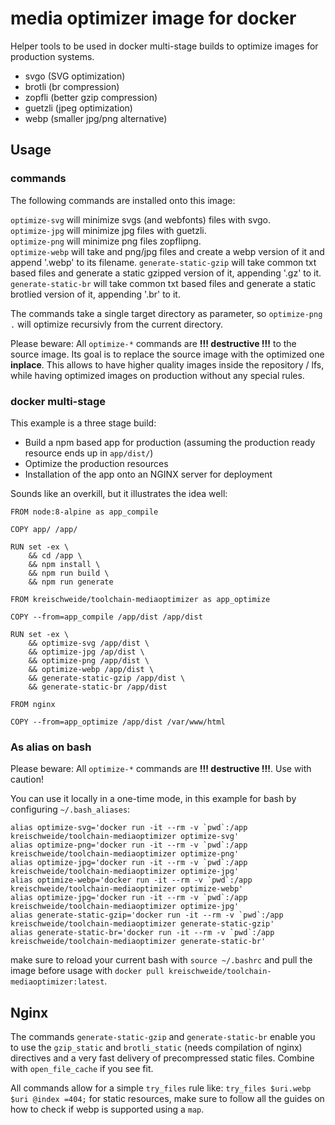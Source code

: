 # media optimizer image for docker

Helper tools to be used in docker multi-stage builds to optimize images for production systems.

- svgo (SVG optimization)
- brotli (br compression)
- zopfli (better gzip compression)
- guetzli (jpeg optimization)
- webp (smaller jpg/png alternative)

## Usage

### commands

The following commands are installed onto this image:

`optimize-svg` will minimize svgs (and webfonts) files with svgo.  
`optimize-jpg` will minimize jpg files with guetzli.  
`optimize-png` will minimize png files zopflipng.  
`optimize-webp` will take and png/jpg files and create a webp version of it and append '.webp' to its filename.
`generate-static-gzip` will take common txt based files and generate a static gzipped version of it, appending '.gz' to it.
`generate-static-br` will take common txt based files and generate a static brotlied version of it, appending '.br' to it.

The commands take a single target directory as parameter, so `optimize-png .` will optimize recursivly from the current directory.

Please beware: All `optimize-*` commands are **!!! destructive !!!** to the source image. Its goal is to replace the source image with the optimized one **inplace**. This allows to have higher quality images inside the repository / lfs, while having optimized images on production without any special rules.

### docker multi-stage

This example is a three stage build:

- Build a npm based app for production (assuming the production ready resource ends up in `app/dist/`)
- Optimize the production resources
- Installation of the app onto an NGINX server for deployment

Sounds like an overkill, but it illustrates the idea well:

```
FROM node:8-alpine as app_compile

COPY app/ /app/

RUN set -ex \
    && cd /app \
    && npm install \
    && npm run build \
    && npm run generate    

FROM kreischweide/toolchain-mediaoptimizer as app_optimize

COPY --from=app_compile /app/dist /app/dist

RUN set -ex \
    && optimize-svg /app/dist \
    && optimize-jpg /ap/dist \
    && optimize-png /app/dist \
    && optimize-webp /app/dist \
    && generate-static-gzip /app/dist \
    && generate-static-br /app/dist

FROM nginx

COPY --from=app_optimize /app/dist /var/www/html
```

### As alias on bash

Please beware: All `optimize-*` commands are **!!! destructive !!!**. Use with caution!

You can use it locally in a one-time mode, in this example for bash by configuring `~/.bash_aliases`:

```
alias optimize-svg='docker run -it --rm -v `pwd`:/app kreischweide/toolchain-mediaoptimizer optimize-svg'
alias optimize-png='docker run -it --rm -v `pwd`:/app kreischweide/toolchain-mediaoptimizer optimize-png'
alias optimize-jpg='docker run -it --rm -v `pwd`:/app kreischweide/toolchain-mediaoptimizer optimize-jpg'
alias optimize-webp='docker run -it --rm -v `pwd`:/app kreischweide/toolchain-mediaoptimizer optimize-webp'
alias optimize-jpg='docker run -it --rm -v `pwd`:/app kreischweide/toolchain-mediaoptimizer optimize-jpg'
alias generate-static-gzip='docker run -it --rm -v `pwd`:/app kreischweide/toolchain-mediaoptimizer generate-static-gzip'
alias generate-static-br='docker run -it --rm -v `pwd`:/app kreischweide/toolchain-mediaoptimizer generate-static-br'
```

make sure to reload your current bash with `source ~/.bashrc` and pull the image before usage with `docker pull kreischweide/toolchain-mediaoptimizer:latest`.

## Nginx

The commands `generate-static-gzip` and `generate-static-br` enable you to use the `gzip_static` and `brotli_static` (needs compilation of nginx) directives and a very fast delivery of precompressed static files. Combine with `open_file_cache` if you see fit.

All commands allow for a simple `try_files` rule like: `try_files $uri.webp $uri @index =404;` for static resources, make sure to follow all the guides on how to check if webp is supported using a `map`.

